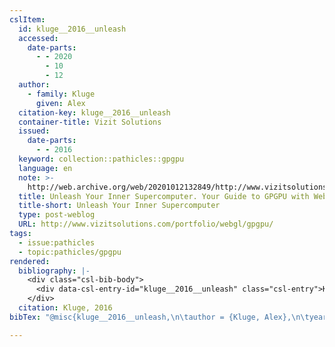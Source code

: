 ```yaml
---
cslItem:
  id: kluge__2016__unleash
  accessed:
    date-parts:
      - - 2020
        - 10
        - 12
  author:
    - family: Kluge
      given: Alex
  citation-key: kluge__2016__unleash
  container-title: Vizit Solutions
  issued:
    date-parts:
      - - 2016
  keyword: collection::pathicles::gpgpu
  language: en
  note: >-
    http://web.archive.org/web/20201012132849/http://www.vizitsolutions.com/portfolio/webgl/gpgpu/
  title: Unleash Your Inner Supercomputer. Your Guide to GPGPU with WebGL
  title-short: Unleash Your Inner Supercomputer
  type: post-weblog
  URL: http://www.vizitsolutions.com/portfolio/webgl/gpgpu/
tags:
  - issue:pathicles
  - topic:pathicles/gpgpu
rendered:
  bibliography: |-
    <div class="csl-bib-body">
      <div data-csl-entry-id="kluge__2016__unleash" class="csl-entry">Kluge, A. 2016 “Unleash Your Inner Supercomputer. Your Guide to GPGPU with WebGL,” <i>Vizit Solutions</i>. Available at: <a href='http://www.vizitsolutions.com/portfolio/webgl/gpgpu/'>http://www.vizitsolutions.com/portfolio/webgl/gpgpu/</a> (Accessed: October 12, 2020).</div>
    </div>
  citation: Kluge, 2016
bibTex: "@misc{kluge__2016__unleash,\n\tauthor = {Kluge, Alex},\n\tyear = {2016},\n\tnote = {http://web.archive.org/web/20201012132849/http://www.vizitsolutions.com/portfolio/webgl/gpgpu/},\n\ttitle = {Unleash {Your} {Inner} {Supercomputer}. {Your} {Guide} to {GPGPU} with {WebGL}},\n\thowpublished = {http://www.vizitsolutions.com/portfolio/webgl/gpgpu/},\n}\n\n"

---
```


